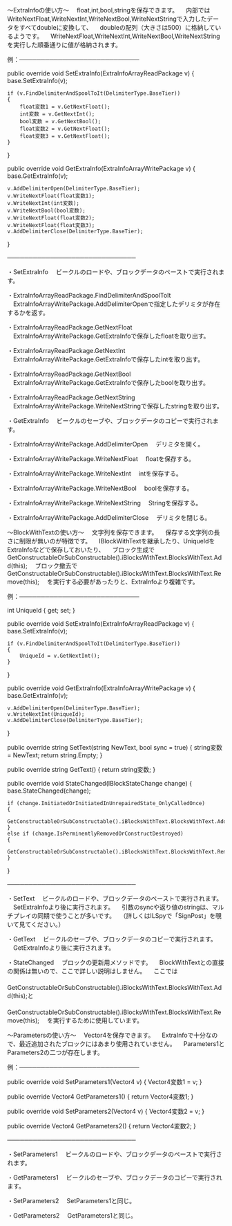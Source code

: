 ～ExtraInfoの使い方～
　float,int,bool,stringを保存できます。
　内部ではWriteNextFloat,WriteNextInt,WriteNextBool,WriteNextStringで入力したデータをすべてdoubleに変換して、
　doubleの配列（大きさは500）に格納しているようです。
　WriteNextFloat,WriteNextInt,WriteNextBool,WriteNextStringを実行した順番通りに値が格納されます。

例：────────────────────────────

public override void SetExtraInfo(ExtraInfoArrayReadPackage v)
{
	base.SetExtraInfo(v);

	if (v.FindDelimiterAndSpoolToIt(DelimiterType.BaseTier))
	{
		float変数1 = v.GetNextFloat();
		int変数 = v.GetNextInt();
		bool変数 = v.GetNextBool();
		float変数2 = v.GetNextFloat();
		float変数3 = v.GetNextFloat();
	}
}

public override void GetExtraInfo(ExtraInfoArrayWritePackage v)
{
	base.GetExtraInfo(v);

	v.AddDelimiterOpen(DelimiterType.BaseTier);
	v.WriteNextFloat(float変数1);
	v.WriteNextInt(int変数);
	v.WriteNextBool(bool変数);
	v.WriteNextFloat(float変数2);
	v.WriteNextFloat(float変数3);
	v.AddDelimiterClose(DelimiterType.BaseTier);
}

──────────────────────────────

・SetExtraInfo
　ビークルのロードや、ブロックデータのペーストで実行されます。

・ExtraInfoArrayReadPackage.FindDelimiterAndSpoolToIt
　ExtraInfoArrayWritePackage.AddDelimiterOpenで指定したデリミタが存在するかを返す。

・ExtraInfoArrayReadPackage.GetNextFloat
　ExtraInfoArrayWritePackage.GetExtraInfoで保存したfloatを取り出す。

・ExtraInfoArrayReadPackage.GetNextInt
　ExtraInfoArrayWritePackage.GetExtraInfoで保存したintを取り出す。

・ExtraInfoArrayReadPackage.GetNextBool
　ExtraInfoArrayWritePackage.GetExtraInfoで保存したboolを取り出す。

・ExtraInfoArrayReadPackage.GetNextString
　ExtraInfoArrayWritePackage.WriteNextStringで保存したstringを取り出す。

・GetExtraInfo
　ビークルのセーブや、ブロックデータのコピーで実行されます。

・ExtraInfoArrayWritePackage.AddDelimiterOpen
　デリミタを開く。

・ExtraInfoArrayWritePackage.WriteNextFloat
　floatを保存する。

・ExtraInfoArrayWritePackage.WriteNextInt
　intを保存する。

・ExtraInfoArrayWritePackage.WriteNextBool
　boolを保存する。

・ExtraInfoArrayWritePackage.WriteNextString
　Stringを保存する。

・ExtraInfoArrayWritePackage.AddDelimiterClose
　デリミタを閉じる。



～BlockWithTextの使い方～
　文字列を保存できます。
　保存する文字列の長さに制限が無いのが特徴です。
　IBlockWithTextを継承したり、UniqueIdをExtraInfoなどで保存しておいたり、
　ブロック生成でGetConstructableOrSubConstructable().iBlocksWithText.BlocksWithText.Add(this);
　ブロック撤去でGetConstructableOrSubConstructable().iBlocksWithText.BlocksWithText.Remove(this);
　を実行する必要があったりと、ExtraInfoより複雑です。

例：────────────────────────────

int UniqueId { get; set; }

public override void SetExtraInfo(ExtraInfoArrayReadPackage v)
{
	base.SetExtraInfo(v);

	if (v.FindDelimiterAndSpoolToIt(DelimiterType.BaseTier))
	{
		UniqueId = v.GetNextInt();
	}
}

public override void GetExtraInfo(ExtraInfoArrayWritePackage v)
{
	base.GetExtraInfo(v);

	v.AddDelimiterOpen(DelimiterType.BaseTier);
	v.WriteNextInt(UniqueId);
	v.AddDelimiterClose(DelimiterType.BaseTier);
}

public override string SetText(string NewText, bool sync = true)
{
	string変数 = NewText;
	return string.Empty;
}

public override string GetText()
{
	return string変数;
}

public override void StateChanged(IBlockStateChange change)
{
	base.StateChanged(change);

	if (change.InitiatedOrInitiatedInUnrepairedState_OnlyCalledOnce)
	{
		GetConstructableOrSubConstructable().iBlocksWithText.BlocksWithText.Add(this);
	}
	else if (change.IsPerminentlyRemovedOrConstructDestroyed)
	{
		GetConstructableOrSubConstructable().iBlocksWithText.BlocksWithText.Remove(this);
	}
}

──────────────────────────────

・SetText
　ビークルのロードや、ブロックデータのペーストで実行されます。
　SetExtraInfoより後に実行されます。
　引数のsyncや返り値のstringは、マルチプレイの同期で使うことが多いです。
　（詳しくはILSpyで「SignPost」を覗いて見てください。）

・GetText
　ビークルのセーブや、ブロックデータのコピーで実行されます。
　GetExtraInfoより後に実行されます。

・StateChanged
　ブロックの更新用メソッドです。
　BlockWithTextとの直接の関係は無いので、ここで詳しい説明はしません。
　ここでは
　GetConstructableOrSubConstructable().iBlocksWithText.BlocksWithText.Add(this);と
　GetConstructableOrSubConstructable().iBlocksWithText.BlocksWithText.Remove(this);
　を実行するために使用しています。



～Parametersの使い方～
　Vector4を保存できます。
　ExtraInfoで十分なので、最近追加されたブロックにはあまり使用されていません。
　Parameters1とParameters2の二つが存在します。

例：────────────────────────────

public override void SetParameters1(Vector4 v)
{
	Vector4変数1 = v;
}

public override Vector4 GetParameters1()
{
	return Vector4変数1;
}

public override void SetParameters2(Vector4 v)
{
	Vector4変数2 = v;
}

public override Vector4 GetParameters2()
{
	return Vector4変数2;
}

──────────────────────────────

・SetParameters1
　ビークルのロードや、ブロックデータのペーストで実行されます。

・GetParameters1
　ビークルのセーブや、ブロックデータのコピーで実行されます。

・SetParameters2
　SetParameters1と同じ。

・GetParameters2
　GetParameters1と同じ。




